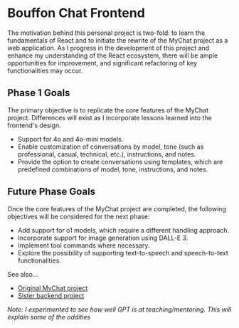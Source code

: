 # Bouffon Chat Frontend
The motivation behind this personal project is two-fold: to learn the fundamentals of React and to initiate the rewrite of the MyChat project as a web application. As I progress in the development of this project and enhance my understanding of the React ecosystem, there will be ample opportunities for improvement, and significant refactoring of key functionalities may occur.

## Phase 1 Goals
The primary objective is to replicate the core features of the MyChat project. Differences will exist as I incorporate lessons learned into the frontend's design.

* Support for 4o and 4o-mini models.
* Enable customization of conversations by model, tone (such as professional, casual, technical, etc.), instructions, and notes.
* Provide the option to create conversations using templates, which are predefined combinations of model, tone, instructions, and notes.

## Future Phase Goals
Once the core features of the MyChat project are completed, the following objectives will be considered for the next phase:

* Add support for o1 models, which require a different handling approach.
* Incorporate support for image generation using DALL-E 3.
* Implement tool commands where necessary.
* Explore the possibility of supporting text-to-speech and speech-to-text functionalities.

See also...
* [Original MyChat project](https://github.com/Dauvis/MyChat)
* [Sister backend project](https://github.com/Dauvis/BouffonChatBackend)

*Note: I experimented to see how well GPT is at teaching/mentoring. This will explain some of the oddities*